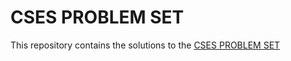 # CSES PROBLEM SET
This repository contains the solutions to the [CSES PROBLEM SET](https://cses.fi/problemset/list/)

